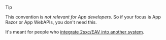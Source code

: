 > [!TIP]
> This convention is _not relevant for App developers_. 
> So if your focus is App Razor or App WebAPIs, you don't need this.
>
> It's meant for people who [integrate 2sxc/EAV into another system](xref:Basics.Platforms.YourCustom.Index). 